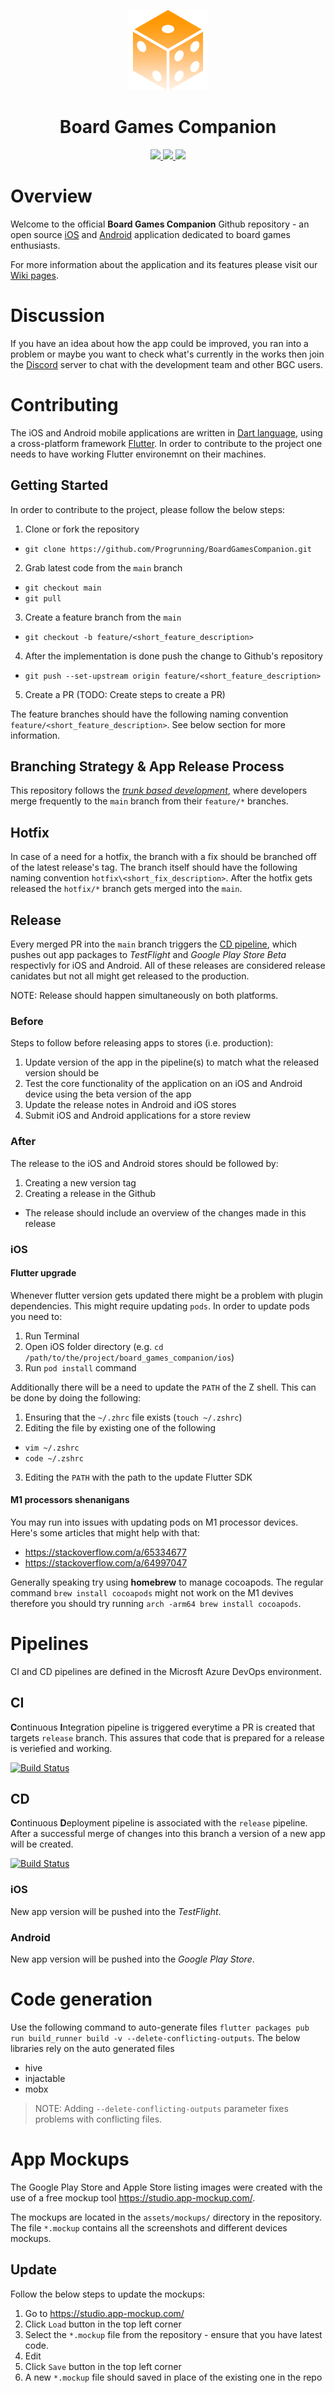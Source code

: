 <p align="center">  
    <img src="https://github.com/Progrunning/BoardGamesCompanion/blob/main/board_games_companion/assets/icons/logo_transparent.png?raw=true" height="128"/>  
  <h1 align="center">Board Games Companion</h1>
</p>

<p align="center">
  <a href="https://progrunning.visualstudio.com/Board%20Games%20Companion/_build?definitionId=24&_a=summary">
    <img src="https://img.shields.io/azure-devops/build/progrunning/cf1ca5c2-9446-441f-b3af-6e9f951997cf/24/main?label=CI">
  </a>
  <a href="https://progrunning.visualstudio.com/Board%20Games%20Companion/_build?definitionId=19&_a=summary">
    <img src="https://img.shields.io/azure-devops/build/progrunning/cf1ca5c2-9446-441f-b3af-6e9f951997cf/19/main?label=CD">
  </a>  
  <a href="https://github.com/Progrunning/BoardGamesCompanion/blob/main/LICENSE">
    <img src="https://img.shields.io/github/license/progrunning/BoardGamesCompanion">
  </a>
</p>

# Overview

Welcome to the official **Board Games Companion** Github repository - an open source [iOS](https://apps.apple.com/us/app/board-games-companion/id1506458832?ls=1) and [Android](https://play.google.com/store/apps/details?id=com.progrunning.boardgamescompanion) application dedicated to board games enthusiasts.

For more information about the application and its features please visit our [Wiki pages](https://github.com/Progrunning/BoardGamesCompanion/wiki).

# Discussion

If you have an idea about how the app could be improved, you ran into a problem or maybe you want to check what's currently in the works then join the  [Discord](https://discord.gg/t9dTVXxnvC) server to chat with the development team and other BGC users.

# Contributing

The iOS and Android mobile applications are written in [Dart language](https://dart.dev/), using a cross-platform framework [Flutter](https://flutter.dev/). In order to contribute to the project one needs to have working Flutter environemnt on their machines.

## Getting Started

In order to contribute to the project, please follow the below steps:
1. Clone or fork the repository
 - `git clone https://github.com/Progrunning/BoardGamesCompanion.git`
2. Grab latest code from the `main` branch 
 - `git checkout main`
 - `git pull`
3. Create a feature branch from the `main`
 - `git checkout -b feature/<short_feature_description>`
4. After the implementation is done push the change to Github's repository
- `git push --set-upstream origin feature/<short_feature_description>`
5. Create a PR (TODO: Create steps to create a PR)

The feature branches should have the following naming convention `feature/<short_feature_description>`. See below section for more information.

## Branching Strategy & App Release Process

This repository follows the [*trunk based development*](https://www.atlassian.com/continuous-delivery/continuous-integration/trunk-based-development), where developers merge frequently to the `main` branch from their `feature/*` branches.

## Hotfix

In case of a need for a hotfix, the branch with a fix should be branched off of the latest release's tag. The branch itself should have the following naming convention `hotfix\<short_fix_description>`. After the hotfix gets released the `hotfix/*` branch gets merged into the `main`.

## Release

Every merged PR into the `main` branch triggers the [CD pipeline](#CD), which pushes out app packages to  *TestFlight* and *Google Play Store Beta* respectivly for iOS and Android. All of these releases are considered release canidates but not all might get released to the production.

NOTE: Release should happen simultaneously on both platforms.

### Before

Steps to follow before releasing apps to stores (i.e. production):

1. Update version of the app in the pipeline(s) to match what the released version should be
2. Test the core functionality of the application on an iOS and Android device using the beta version of the app
3. Update the release notes in Android and iOS stores
4. Submit iOS and Android applications for a store review

### After

The release to the iOS and Android stores should be followed by:

1. Creating a new version tag
2. Creating a release in the Github
 - The release should include an overview of the changes made in this release

### iOS

#### Flutter upgrade

Whenever flutter version gets updated there might be a problem with plugin dependencies. This might require updating `pods`. In order to update pods you need to:

1. Run Terminal
2. Open iOS folder directory (e.g. `cd /path/to/the/project/board_games_companion/ios`)
3. Run `pod install` command

Additionally there will be a need to update the `PATH` of the Z shell. This can be done by doing the following:

1. Ensuring that the `~/.zhrc` file exists (`touch ~/.zshrc`)
2. Editing the file by existing one of the following
 - `vim ~/.zshrc`
 - `code ~/.zshrc`
3. Editing the `PATH` with the path to the update Flutter SDK

#### M1 processors shenanigans

You may run into issues with updating pods on M1 processor devices. Here's some articles that might help with that:

- https://stackoverflow.com/a/65334677
- https://stackoverflow.com/a/64997047

Generally speaking try using **homebrew** to manage cocoapods. The regular command `brew install cocoapods` might not work on the M1 devives therefore you should try running `arch -arm64 brew install cocoapods`.

# Pipelines

CI and CD pipelines are defined in the Microsft Azure DevOps environment. 

## CI

**C**ontinuous **I**ntegration pipeline is triggered everytime a PR is created that targets `release` branch. This assures that code that is prepared for a release is veriefied and working.

[![Build Status](https://progrunning.visualstudio.com/Board%20Games%20Companion/_apis/build/status/CI?branchName=main)](https://progrunning.visualstudio.com/Board%20Games%20Companion/_build/latest?definitionId=20&branchName=main)

## CD

**C**ontinuous **D**eployment pipeline is associated with the `release` pipeline. After a successful merge of changes into this branch a version of a new app will be created. 

[![Build Status](https://progrunning.visualstudio.com/Board%20Games%20Companion/_apis/build/status/CD?branchName=main)](https://progrunning.visualstudio.com/Board%20Games%20Companion/_build/latest?definitionId=19&branchName=main)
### iOS

New app version will be pushed into the *TestFlight*.

### Android

New app version will be pushed into the *Google Play Store*.

# Code generation

Use the following command to auto-generate files `flutter packages pub run build_runner build -v --delete-conflicting-outputs`. The below libraries rely on the auto generated files

- hive
- injactable
- mobx

> NOTE: Adding `--delete-conflicting-outputs` parameter fixes problems with conflicting files.

# App Mockups

The Google Play Store and Apple Store listing images were created with the use of a free mockup tool https://studio.app-mockup.com/.

The mockups are located in the `assets/mockups/` directory in the repository. The file `*.mockup`  contains all the screenshots and different devices mockups.

## Update

Follow the below steps to update the mockups:

1. Go to https://studio.app-mockup.com/
2. Click `Load` button in the top left corner
3. Select the `*.mockup` file from the repository - ensure that you have latest code. 
4. Edit
5. Click `Save` button in the top left corner
6. A new `*.mockup` file should saved in place of the existing one in the repo
